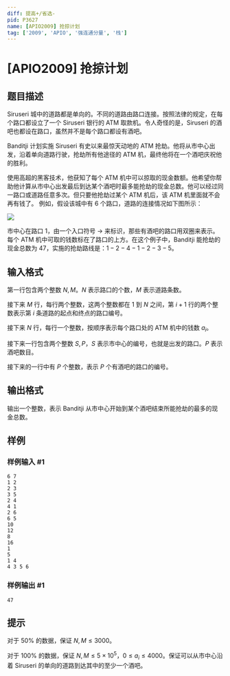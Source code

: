 ```yaml
---
diff: 提高+/省选-
pid: P3627
name: [APIO2009] 抢掠计划
tag: ['2009', 'APIO', '强连通分量', '栈']
---
```

# [APIO2009] 抢掠计划
## 题目描述

Siruseri 城中的道路都是单向的。不同的道路由路口连接。按照法律的规定，在每个路口都设立了一个 Siruseri 银行的 ATM 取款机。令人奇怪的是，Siruseri 的酒吧也都设在路口，虽然并不是每个路口都设有酒吧。  

Banditji 计划实施 Siruseri 有史以来最惊天动地的 ATM 抢劫。他将从市中心出发，沿着单向道路行驶，抢劫所有他途径的 ATM 机，最终他将在一个酒吧庆祝他的胜利。  

使用高超的黑客技术，他获知了每个 ATM 机中可以掠取的现金数额。他希望你帮助他计算从市中心出发最后到达某个酒吧时最多能抢劫的现金总数。他可以经过同一路口或道路任意多次。但只要他抢劫过某个 ATM 机后，该 ATM 机里面就不会再有钱了。 例如，假设该城中有 $6$ 个路口，道路的连接情况如下图所示：  

![](https://cdn.luogu.com.cn/upload/pic/4396.png)  

市中心在路口 $1$，由一个入口符号 → 来标识，那些有酒吧的路口用双圈来表示。每个 ATM 机中可取的钱数标在了路口的上方。在这个例子中，Banditji 能抢劫的现金总数为 $47$，实施的抢劫路线是：$1-2-4-1-2-3-5$。
## 输入格式

第一行包含两个整数 $N,M$。$N$ 表示路口的个数，$M$ 表示道路条数。  

接下来 $M$ 行，每行两个整数，这两个整数都在 $1$ 到 $N$ 之间，第 $i+1$ 行的两个整数表示第 $i$ 条道路的起点和终点的路口编号。  

接下来 $N$ 行，每行一个整数，按顺序表示每个路口处的 ATM 机中的钱数 $a_i$。  

接下来一行包含两个整数 $S,P$，$S$ 表示市中心的编号，也就是出发的路口。$P$ 表示酒吧数目。  

接下来的一行中有 $P$ 个整数，表示 $P$ 个有酒吧的路口的编号。
## 输出格式

输出一个整数，表示 Banditji 从市中心开始到某个酒吧结束所能抢劫的最多的现金总数。
## 样例

### 样例输入 #1
```
6 7 
1 2 
2 3 
3 5 
2 4 
4 1 
2 6 
6 5 
10 
12 
8 
16 
1 
5 
1 4 
4 3 5 6
```
### 样例输出 #1
```
47
```
## 提示

对于 $50\%$ 的数据，保证 $N, M \le 3000$。  

对于 $100\%$ 的数据，保证 $N, M \le 5\times 10^5$，$0 \le a_i \le 4000$。保证可以从市中心沿着 Siruseri 的单向的道路到达其中的至少一个酒吧。
